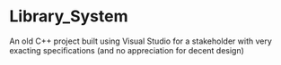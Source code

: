Library_System
==============

An old C++ project built using Visual Studio for a stakeholder with very exacting specifications (and no appreciation for decent design)
